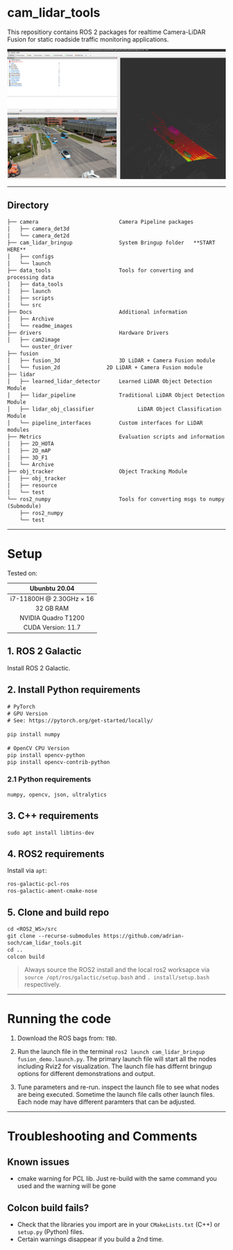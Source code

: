 # cam_lidar_tools

This repositiory contains ROS 2 packages for realtime Camera-LiDAR Fusion for static roadside traffic monitoring applications.

<p align="center">
        <img src="./Docs/readme_images/fusion_demo.png" alt="drawing" width="1000"/>
</p>

---

## Directory

```
├── camera                          Camera Pipeline packages
│   ├── camera_det3d
│   └── camera_det2d
├── cam_lidar_bringup               System Bringup folder   **START HERE**
│   ├── configs
│   └── launch
├── data_tools                      Tools for converting and processing data
│   ├── data_tools
│   ├── launch
│   ├── scripts
│   └── src
├── Docs                            Additional information
│   ├── Archive
│   └── readme_images
├── drivers                         Hardware Drivers
│   ├── cam2image
    └── ouster_driver
├── fusion
│   ├── fusion_3d                   3D LiDAR + Camera Fusion module
│   └── fusion_2d               2D LiDAR + Camera Fusion module
├── lidar
│   ├── learned_lidar_detector      Learned LiDAR Object Detection Module
│   ├── lidar_pipeline              Traditional LiDAR Object Detection Module
│   ├── lidar_obj_classifier              LiDAR Object Classification Module
│   └── pipeline_interfaces         Custom interfaces for LiDAR modules
├── Metrics                         Evaluation scripts and information
│   ├── 2D_HOTA
│   ├── 2D_mAP
│   ├── 3D_F1
│   └── Archive
├── obj_tracker                     Object Tracking Module
│   ├── obj_tracker
│   ├── resource
│   └── test
└── ros2_numpy                      Tools for converting msgs to numpy (Submodule)
    ├── ros2_numpy
    └── test
```
<!---
tree -d -L 2 -I __pycache__
--->

<!-- ## RQT Graph

![image](./Docs/readme_images/rosgraph.png) -->

---

# Setup

Tested on:

| Ubunbtu 20.04 |
|:-------------:|
|  i7-11800H @ 2.30GHz × 16|
|   32 GB RAM   |
|  NVIDIA Quadro T1200 |
| CUDA Version: 11.7 |

## 1. ROS 2 Galactic
Install ROS 2 Galactic.

## 2. Install Python requirements
```
# PyTorch
# GPU Version
# See: https://pytorch.org/get-started/locally/

pip install numpy

# OpenCV CPU Version
pip install opencv-python
pip install opencv-contrib-python
```

### 2.1 Python requirements

```
numpy, opencv, json, ultralytics
```

## 3. C++ requirements

```
sudo apt install libtins-dev
```
## 4. ROS2 requirements
Install via `apt`:
```
ros-galactic-pcl-ros
ros-galactic-ament-cmake-nose
```

## 5. Clone and build repo

```
cd <ROS2_WS>/src
git clone --recurse-submodules https://github.com/adrian-soch/cam_lidar_tools.git
cd ..
colcon build
```
> Always source the ROS2 install and the local ros2 worksapce via `source /opt/ros/galactic/setup.bash` and `. install/setup.bash` respectively.

---
# Running the code

1. Download the ROS bags from: `TBD`.

2. Run the launch file in the terminal `ros2 launch cam_lidar_bringup fusion_demo.launch.py`. The primary launch file will start all the nodes including Rviz2 for visualization. The launch file has differnt bringup options for different demonstrations and output.

3. Tune parameters and re-run. inspect the launch file to see what nodes are being executed. Sometime the launch file calls other launch files. Each node may have different paramters that can be adjusted.

---
# Troubleshooting and Comments

## Known issues

- cmake warning for PCL lib. Just re-build with the same command you used and the warning will be gone

## Colcon build fails?
- Check that the libraries you import are in your `CMakeLists.txt` (C++) or `setup.py` (Python) files.
- Certain warnings disappear if you build a 2nd time.
